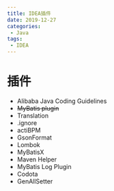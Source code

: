 ```yaml
---
title: IDEA插件
date: 2019-12-27
categories: 
 - Java
tags: 
 - IDEA
---
```


# 插件

- Alibaba Java Coding Guidelines
- ~~MyBatis plugin~~
- Translation
- .ignore
- actiBPM
- GsonFormat
- Lombok
- MyBatisX
- Maven Helper
- MyBatis Log Plugin
- Codota
- GenAllSetter